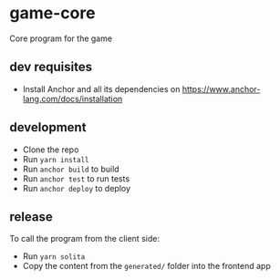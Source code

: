# game-core

Core program for the game

## dev requisites

- Install Anchor and all its dependencies on https://www.anchor-lang.com/docs/installation

## development

- Clone the repo
- Run `yarn install`
- Run `anchor build` to build
- Run `anchor test` to run tests
- Run `anchor deploy` to deploy

## release

To call the program from the client side:

- Run `yarn solita`
- Copy the content from the `generated/` folder into the frontend app
